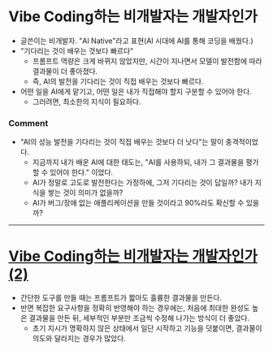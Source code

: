 # Vibe Coding하는 비개발자는 개발자인가

- 글쓴이는 비개발자. "AI Native"라고 표현(AI 시대에 AI를 통해 코딩을 배웠다.)
- "기다리는 것이 배우는 것보다 빠르다"
  - 프롬프트 역량은 크게 바뀌지 않았지만, 시간이 지나면서 모델이 발전함에 따라 결과물이 더 좋아졌다.
  - 즉, AI의 발전을 기다리는 것이 직접 배우는 것보다 빠르다.
- 어떤 일을 AI에게 맡기고, 어떤 일은 내가 직접해야 할지 구분할 수 있어야 한다.
  - 그러려면, 최소한의 지식이 필요하다.

### Comment
- "AI의 성능 발전을 기다리는 것이 직접 배우는 것보다 더 낫다"는 말이 충격적이었다.
  - 지금까지 내가 배운 AI에 대한 태도는, "AI를 사용하되, 내가 그 결과물을 평가할 수 있어야 한다." 이었다.
  - AI가 정말로 고도로 발전한다는 가정하에, 그저 기다리는 것이 답일까? 내가 지식을 쌓는 것이 의미가 없을까?
  - AI가 버그/장애 없는 애플리케이션을 만들 것이라고 90%라도 확신할 수 있을까?

---

# [Vibe Coding하는 비개발자는 개발자인가(2)](https://tech.kakao.com/posts/700)

- 간단한 도구를 만들 때는 프롬프트가 짧아도 훌륭한 결과물을 만든다.
- 반면 복잡한 요구사항을 정확히 반영해야 하는 경우에는, 처음에 최대한 완성도 높은 결과물을 만든 뒤, 세부적인 부분만 조금씩 수정해 나가는 방식이 더 좋았다.
  - 초기 지시가 명확하지 않은 상태에서 일단 시작하고 기능을 덧붙이면, 결과물이 의도와 달라지는 경우가 많았다.